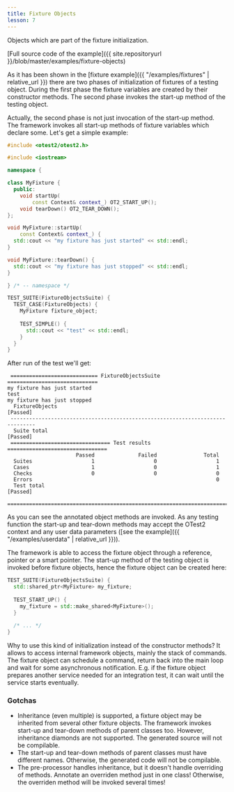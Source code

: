 ```yaml
---
title: Fixture Objects
lesson: 7
---
```

Objects which are part of the fixture initialization.

[Full source code of the example]({{ site.repositoryurl }}/blob/master/examples/fixture-objects)

As it has been shown in the [fixture example]({{ "/examples/fixtures" | relative_url }})
there are two phases of initialization of fixtures of a testing object.
During the first phase the fixture variables are created by their constructor
methods. The second phase invokes the start-up method of the testing object.

Actually, the second phase is not just invocation of the start-up method.
The framework invokes all start-up methods of fixture variables which
declare some. Let's get a simple example:

```c++
#include <otest2/otest2.h>

#include <iostream>

namespace {

class MyFixture {
  public:
    void startUp(
        const Context& context_) OT2_START_UP();
    void tearDown() OT2_TEAR_DOWN();
};

void MyFixture::startUp(
    const Context& context_) {
  std::cout << "my fixture has just started" << std::endl;
}

void MyFixture::tearDown() {
  std::cout << "my fixture has just stopped" << std::endl;
}

} /* -- namespace */

TEST_SUITE(FixtureObjectsSuite) {
  TEST_CASE(FixtureObjects) {
    MyFixture fixture_object;
    
    TEST_SIMPLE() {
      std::cout << "test" << std::endl;
    }
  }
}
```

After run of the test we'll get:

```plaintext
 ============================ FixtureObjectsSuite =============================
my fixture has just started
test
my fixture has just stopped
  FixtureObjects                                                      [Passed]
 ------------------------------------------------------------------------------
  Suite total                                                         [Passed]
 ================================ Test results ================================
                      Passed              Failed               Total
  Suites                   1                   0                   1
  Cases                    1                   0                   1
  Checks                   0                   0                   0
  Errors                                                           0
  Test total                                                          [Passed]
 ==============================================================================
```

As you can see the annotated object methods are invoked. As any testing function
the start-up and tear-down methods may accept the OTest2 context and any
user data parameters ([see the example]({{ "/examples/userdata" | relative_url }})).

The framework is able to access the fixture object through a reference,
pointer or a smart pointer. The start-up method of the testing object is invoked
before fixture objects, hence the fixture object can be created here:

```c++
TEST_SUITE(FixtureObjectsSuite) {
  std::shared_ptr<MyFixture> my_fixture;
  
  TEST_START_UP() {
    my_fixture = std::make_shared<MyFixture>();
  }
  
  /* ... */
}
```

Why to use this kind of initialization instead of the constructor methods?
It allows to access internal framework objects, mainly the stack
of commands. The fixture object can schedule a command, return back into
the main loop and wait for some asynchronous notification. E.g. if the fixture
object prepares another service needed for an integration test, it can wait until
the service starts eventually.

### Gotchas

* Inheritance (even multiple) is supported, a fixture object may be inherited
  from several other fixture objects. The framework invokes start-up and
  tear-down methods of parent classes too. However, inheritance diamonds are
  not supported. The generated source will not be compilable.
* The start-up and tear-down methods of parent classes must have different
  names. Otherwise, the generated code will not be compilable.
* The pre-processor handles inheritance, but it doesn't handle overriding
  of methods. Annotate an overriden method just in one class! Otherwise,
  the overriden method will be invoked several times!

